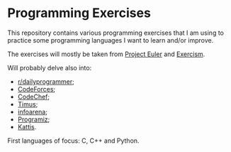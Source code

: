 # Programming Exercises

This repository contains various programming exercises that I am using to
practice some programming languages I want to learn and/or improve.

The exercises will mostly be taken from [Project Euler](https://projecteuler.net/)
and [Exercism](https://exercism.io/).

Will probably delve also into:
- [r/dailyprogrammer](https://www.reddit.com/r/dailyprogrammer/new/);
- [CodeForces](https://codeforces.com/problemset);
- [CodeChef](https://www.codechef.com/problems/school/?itm_medium=navmenu&itm_campaign=problems);
- [Timus](https://acm.timus.ru/problemset.aspx);
- [infoarena](https://infoarena.ro/arhiva);
- [Programiz](https://www.programiz.com/);
- [Kattis](https://open.kattis.com/problems).

First languages of focus: C, C++ and Python.
